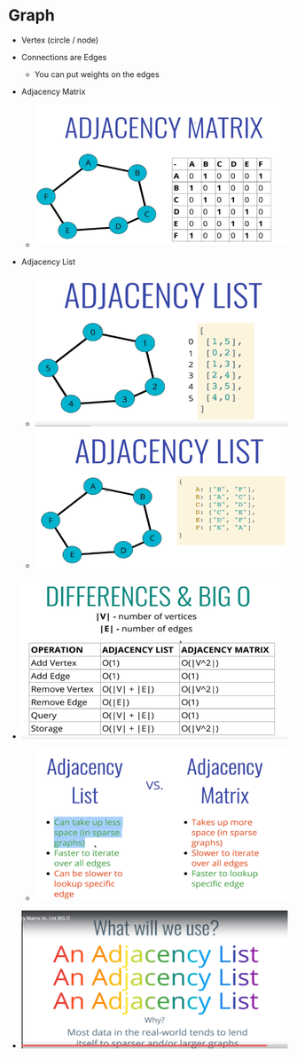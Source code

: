 # Graph

* Vertex (circle / node)
* Connections are Edges 
    * You can put weights on the edges

* Adjacency Matrix
    * ![adjancency_matrix](./adjancency_matrix.PNG)

* Adjacency List
    * ![adjancency_list](./adjancency_list.PNG) 
    * ![adjancency_list_hashmap](./adjancency_list_hashmap.PNG) 

* ![bigo](./bigo.PNG) 
    * ![vs](./vs.PNG) 

* ![adjancency_list_why](./adjancency_list_why.PNG) 
